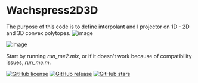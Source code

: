 # Wachspress2D3D

The purpose of this code is to define interpolant and l projector on 1D - 2D and 3D convex polytopes.
![image](https://user-images.githubusercontent.com/72595712/172386691-7dddad3d-a374-476c-adab-eef12e27531a.png)

![image](https://user-images.githubusercontent.com/72595712/172387565-c65bc494-17af-4f78-9f18-595e04efa7c1.png)

Start by running *run_me2.mlx*, or if it doesn't work because of compatibility issues, *run_me.m*.




[![GitHub license](https://img.shields.io/github/license/tcherrie/Wachspress2D3D)](https://github.com/tcherrie/Wachspress2D3D) [![GitHub release](https://img.shields.io/github/release/tcherrie/Wachspress2D3D.svg)](https://github.com/tcherrie/Wachspress2D3D/releases/) [![GitHub stars](https://img.shields.io/github/stars/tcherrie/Wachspress2D3D)](https://github.com/tcherrie/Wachspress2D3D/stargazers)
 
